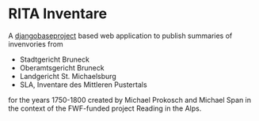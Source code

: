 # RITA Inventare

A [djangobaseproject](https://github.com/acdh-oeaw/djangobaseproject) based web application to publish summaries of invenvories from

* Stadtgericht Bruneck
* Oberamtsgericht Bruneck
* Landgericht St. Michaelsburg
* SLA, Inventare des Mittleren Pustertals

for the years 1750-1800 created by Michael Prokosch and Michael Span in the context of the FWF-funded project Reading in the Alps.
